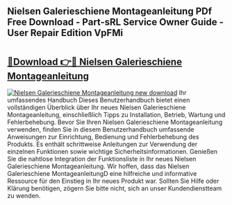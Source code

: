 ## Nielsen Galerieschiene Montageanleitung PDf Free Download - Part-sRL Service Owner Guide - User Repair Edition VpFMi

# <h2><a href="http://df7who8.blite.top/?on=Nielsen+Galerieschiene+Montageanleitung">🔗Download 👉🔴 Nielsen Galerieschiene Montageanleitung</a></h2>

[![Nielsen Galerieschiene Montageanleitung new download](https://i.imgur.com/lujVjoI.png)](http://df7who8.blite.top/?on=Nielsen+Galerieschiene+Montageanleitung)
Ihr umfassendes Handbuch Dieses Benutzerhandbuch bietet einen vollständigen Überblick über Ihr neues Nielsen Galerieschiene Montageanleitung, einschließlich Tipps zu Installation, Betrieb, Wartung und Fehlerbehebung. Bevor Sie Ihren Nielsen Galerieschiene Montageanleitung verwenden, finden Sie in diesem Benutzerhandbuch umfassende Anweisungen zur Einrichtung, Bedienung und Fehlerbehebung des Produkts. Es enthält schrittweise Anleitungen zur Verwendung der einzelnen Funktionen sowie wichtige Sicherheitsinformationen. Genießen Sie die nahtlose Integration der Funktionsliste in Ihr neues Nielsen Galerieschiene Montageanleitung. Wir hoffen, dass das Nielsen Galerieschiene MontageanleitungD eine hilfreiche und informative Ressource für den Einstieg in Ihr neues Produkt war. Sollten Sie Hilfe oder Klärung benötigen, zögern Sie bitte nicht, sich an unser Kundendienstteam zu wenden.
